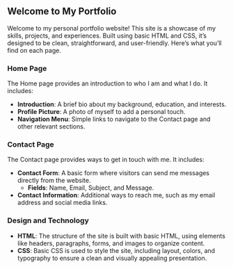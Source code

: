 

## Welcome to My Portfolio

Welcome to my personal portfolio website! This site is a showcase of my skills, projects, and experiences. Built using basic HTML and CSS, it’s designed to be clean, straightforward, and user-friendly. Here’s what you’ll find on each page.

### Home Page
The Home page provides an introduction to who I am and what I do. It includes:
- **Introduction**: A brief bio about my background, education, and interests.
- **Profile Picture**: A photo of myself to add a personal touch.
- **Navigation Menu**: Simple links to navigate to the Contact page and other relevant sections.

### Contact Page
The Contact page provides ways to get in touch with me. It includes:
- **Contact Form**: A basic form where visitors can send me messages directly from the website.
  - **Fields**: Name, Email, Subject, and Message.
- **Contact Information**: Additional ways to reach me, such as my email address and social media links.

### Design and Technology
- **HTML**: The structure of the site is built with basic HTML, using elements like headers, paragraphs, forms, and images to organize content.
- **CSS**: Basic CSS is used to style the site, including layout, colors, and typography to ensure a clean and visually appealing presentation.
